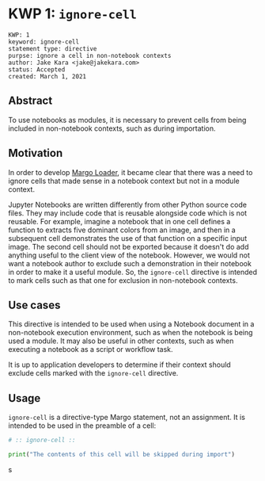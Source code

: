 # KWP 1: `ignore-cell`

```yaml:meta
KWP: 1
keyword: ignore-cell
statement type: directive
purpse: ignore a cell in non-notebook contexts
author: Jake Kara <jake@jakekara.com>
status: Accepted
created: March 1, 2021
```

## Abstract

To use notebooks as modules, it is necessary to prevent cells from being included in non-notebook contexts, such as during importation.

## Motivation

In order to develop [Margo Loader](https://github.com/margo-notebooks/margo-loader-py), it became clear that there was a need to ignore cells that made sense in a notebook context but not in a module context.  

Jupyter Notebooks are written differently from other Python source code files. They may include code that is reusable alongside code which is not reusable. For example, imagine a notebook that in one cell defines a function to extracts five dominant colors from an image, and then in a subsequent cell demonstrates the use of that function on a specific input image. The second cell should not be exported because it doesn't do add anything useful to the client view of the notebook. However, we would not want a notebook author to exclude such a demonstration in their notebook in order to make it a useful module. So, the `ignore-cell` directive is intended to mark cells such as that one for exclusion in non-notebook contexts.

## Use cases

This directive is intended to be used when using a Notebook document in a non-notebook execution environment, such as when the notebook is being used a module. It may also be useful in other contexts, such as when executing a notebook as a script or workflow task.

It is up to application developers to determine if their context should exclude
cells marked with the `ignore-cell` directive.

## Usage

`ignore-cell` is a directive-type Margo statement, not an assignment. It is intended to be used in the preamble of a cell:

```python
# :: ignore-cell ::

print("The contents of this cell will be skipped during import")
```
s